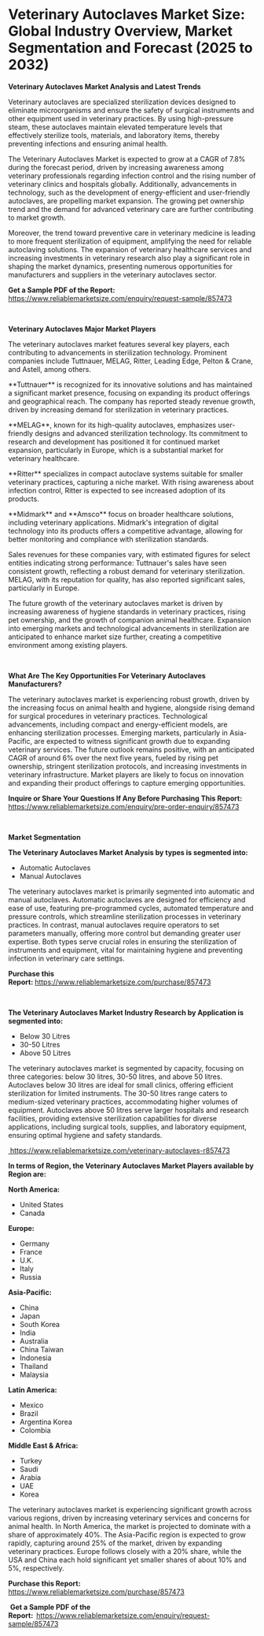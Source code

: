 <p><h1>Veterinary Autoclaves Market Size: Global Industry Overview, Market Segmentation and Forecast (2025 to 2032)</h1></p><p><strong>Veterinary Autoclaves Market Analysis and Latest Trends</strong></p>
<p><p>Veterinary autoclaves are specialized sterilization devices designed to eliminate microorganisms and ensure the safety of surgical instruments and other equipment used in veterinary practices. By using high-pressure steam, these autoclaves maintain elevated temperature levels that effectively sterilize tools, materials, and laboratory items, thereby preventing infections and ensuring animal health.</p><p>The Veterinary Autoclaves Market is expected to grow at a CAGR of 7.8% during the forecast period, driven by increasing awareness among veterinary professionals regarding infection control and the rising number of veterinary clinics and hospitals globally. Additionally, advancements in technology, such as the development of energy-efficient and user-friendly autoclaves, are propelling market expansion. The growing pet ownership trend and the demand for advanced veterinary care are further contributing to market growth.</p><p>Moreover, the trend toward preventive care in veterinary medicine is leading to more frequent sterilization of equipment, amplifying the need for reliable autoclaving solutions. The expansion of veterinary healthcare services and increasing investments in veterinary research also play a significant role in shaping the market dynamics, presenting numerous opportunities for manufacturers and suppliers in the veterinary autoclaves sector.</p></p>
<p><strong>Get a Sample PDF of the Report:&nbsp;</strong> <a href="https://www.reliablemarketsize.com/enquiry/request-sample/857473?utm_campaign=3493&utm_medium=2&utm_source=Github&utm_content=ia&utm_term=16042025&utm_id=veterinary-autoclaves">https://www.reliablemarketsize.com/enquiry/request-sample/857473</a></p>
<p>&nbsp;</p>
<p><strong>Veterinary Autoclaves Major Market Players</strong></p>
<p><p>The veterinary autoclaves market features several key players, each contributing to advancements in sterilization technology. Prominent companies include Tuttnauer, MELAG, Ritter, Leading Edge, Pelton & Crane, and Astell, among others.</p><p>**Tuttnauer** is recognized for its innovative solutions and has maintained a significant market presence, focusing on expanding its product offerings and geographical reach. The company has reported steady revenue growth, driven by increasing demand for sterilization in veterinary practices.</p><p>**MELAG**, known for its high-quality autoclaves, emphasizes user-friendly designs and advanced sterilization technology. Its commitment to research and development has positioned it for continued market expansion, particularly in Europe, which is a substantial market for veterinary healthcare.</p><p>**Ritter** specializes in compact autoclave systems suitable for smaller veterinary practices, capturing a niche market. With rising awareness about infection control, Ritter is expected to see increased adoption of its products.</p><p>**Midmark** and **Amsco** focus on broader healthcare solutions, including veterinary applications. Midmark's integration of digital technology into its products offers a competitive advantage, allowing for better monitoring and compliance with sterilization standards.</p><p>Sales revenues for these companies vary, with estimated figures for select entities indicating strong performance: Tuttnauer's sales have seen consistent growth, reflecting a robust demand for veterinary sterilization. MELAG, with its reputation for quality, has also reported significant sales, particularly in Europe.</p><p>The future growth of the veterinary autoclaves market is driven by increasing awareness of hygiene standards in veterinary practices, rising pet ownership, and the growth of companion animal healthcare. Expansion into emerging markets and technological advancements in sterilization are anticipated to enhance market size further, creating a competitive environment among existing players.</p></p>
<p>&nbsp;</p>
<p><strong>What Are The Key Opportunities For Veterinary Autoclaves Manufacturers?</strong></p>
<p><p>The veterinary autoclaves market is experiencing robust growth, driven by the increasing focus on animal health and hygiene, alongside rising demand for surgical procedures in veterinary practices. Technological advancements, including compact and energy-efficient models, are enhancing sterilization processes. Emerging markets, particularly in Asia-Pacific, are expected to witness significant growth due to expanding veterinary services. The future outlook remains positive, with an anticipated CAGR of around 6% over the next five years, fueled by rising pet ownership, stringent sterilization protocols, and increasing investments in veterinary infrastructure. Market players are likely to focus on innovation and expanding their product offerings to capture emerging opportunities.</p></p>
<p><strong>Inquire or Share Your Questions If Any Before Purchasing This Report:</strong> <a href="https://www.reliablemarketsize.com/enquiry/pre-order-enquiry/857473?utm_campaign=3493&utm_medium=2&utm_source=Github&utm_content=ia&utm_term=16042025&utm_id=veterinary-autoclaves">https://www.reliablemarketsize.com/enquiry/pre-order-enquiry/857473</a></p>
<p>&nbsp;</p>
<p><strong>Market Segmentation</strong></p>
<p><strong>The Veterinary Autoclaves Market Analysis by types is segmented into:</strong></p>
<p><ul><li>Automatic Autoclaves</li><li>Manual Autoclaves</li></ul></p>
<p><p>The veterinary autoclaves market is primarily segmented into automatic and manual autoclaves. Automatic autoclaves are designed for efficiency and ease of use, featuring pre-programmed cycles, automated temperature and pressure controls, which streamline sterilization processes in veterinary practices. In contrast, manual autoclaves require operators to set parameters manually, offering more control but demanding greater user expertise. Both types serve crucial roles in ensuring the sterilization of instruments and equipment, vital for maintaining hygiene and preventing infection in veterinary care settings.</p></p>
<p><strong>Purchase this Report:&nbsp;</strong><a href="https://www.reliablemarketsize.com/purchase/857473?utm_campaign=3493&utm_medium=2&utm_source=Github&utm_content=ia&utm_term=16042025&utm_id=veterinary-autoclaves">https://www.reliablemarketsize.com/purchase/857473</a></p>
<p>&nbsp;</p>
<p><strong>The Veterinary Autoclaves Market Industry Research by Application is segmented into:</strong></p>
<p><ul><li>Below 30 Litres</li><li>30-50 Litres</li><li>Above 50 Litres</li></ul></p>
<p><p>The veterinary autoclaves market is segmented by capacity, focusing on three categories: below 30 litres, 30-50 litres, and above 50 litres. Autoclaves below 30 litres are ideal for small clinics, offering efficient sterilization for limited instruments. The 30-50 litres range caters to medium-sized veterinary practices, accommodating higher volumes of equipment. Autoclaves above 50 litres serve larger hospitals and research facilities, providing extensive sterilization capabilities for diverse applications, including surgical tools, supplies, and laboratory equipment, ensuring optimal hygiene and safety standards.</p></p>
<p><a href="https://www.reliablemarketsize.com/veterinary-autoclaves-r857473?utm_campaign=3493&utm_medium=2&utm_source=Github&utm_content=ia&utm_term=16042025&utm_id=veterinary-autoclaves">&nbsp;https://www.reliablemarketsize.com/veterinary-autoclaves-r857473</a></p>
<p><strong>In terms of Region, the Veterinary Autoclaves Market Players available by Region are:</strong></p>
<p>
    <p> <strong> North America: </strong>
        <ul>
            <li>United States</li>
            <li>Canada</li>
        </ul>
        </p> 
    <p> <strong> Europe: </strong>
        <ul>
            <li>Germany</li>
            <li>France</li>
            <li>U.K.</li>
            <li>Italy</li>
            <li>Russia</li>
        </ul>
        </p> 
    <p> <strong> Asia-Pacific: </strong>
        <ul>
            <li>China</li>
            <li>Japan</li>
            <li>South Korea</li>
            <li>India</li>
            <li>Australia</li>
            <li>China Taiwan</li>
            <li>Indonesia</li>
            <li>Thailand</li>
            <li>Malaysia</li>
        </ul>
        </p> 
    <p> <strong> Latin America: </strong>
        <ul>
            <li>Mexico</li>
            <li>Brazil</li>
            <li>Argentina Korea</li>
            <li>Colombia</li>
        </ul>
        </p> 
    <p> <strong> Middle East & Africa: </strong>
        <ul>
            <li>Turkey</li>
            <li>Saudi</li>
            <li>Arabia</li>
            <li>UAE</li>
            <li>Korea</li>
        </ul>
    </p>
    </p>
<p><p>The veterinary autoclaves market is experiencing significant growth across various regions, driven by increasing veterinary services and concerns for animal health. In North America, the market is projected to dominate with a share of approximately 40%. The Asia-Pacific region is expected to grow rapidly, capturing around 25% of the market, driven by expanding veterinary practices. Europe follows closely with a 20% share, while the USA and China each hold significant yet smaller shares of about 10% and 5%, respectively.</p></p>
<p><strong>Purchase this Report: </strong><a href="https://www.reliablemarketsize.com/purchase/857473?utm_campaign=3493&utm_medium=2&utm_source=Github&utm_content=ia&utm_term=16042025&utm_id=veterinary-autoclaves">https://www.reliablemarketsize.com/purchase/857473</a></p>
<p>&nbsp;<strong>Get a Sample PDF of the Report:&nbsp;&nbsp;</strong><a href="https://www.reliablemarketsize.com/enquiry/request-sample/857473?utm_campaign=3493&utm_medium=2&utm_source=Github&utm_content=ia&utm_term=16042025&utm_id=veterinary-autoclaves">https://www.reliablemarketsize.com/enquiry/request-sample/857473</a></p>
<p><strong></strong></p>
<p><p></p><p></p><p></p></p>
